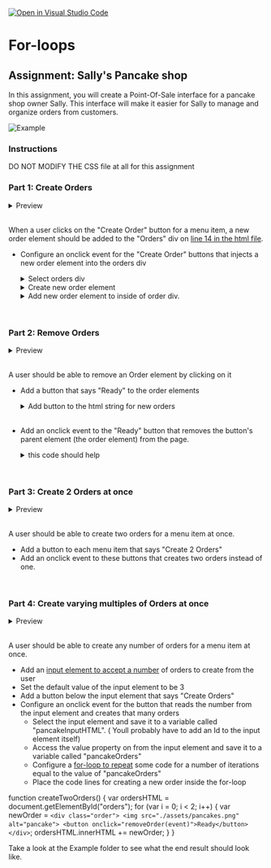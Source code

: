 [![Open in Visual Studio Code](https://classroom.github.com/assets/open-in-vscode-718a45dd9cf7e7f842a935f5ebbe5719a5e09af4491e668f4dbf3b35d5cca122.svg)](https://classroom.github.com/online_ide?assignment_repo_id=14080101&assignment_repo_type=AssignmentRepo)
# For-loops

## Assignment: Sally's Pancake shop
In this assignment, you will create a Point-Of-Sale interface for a pancake shop owner Sally. This interface will make it easier for Sally to manage and organize orders from customers. 

![Example](Example/Part2.gif)


### Instructions
DO NOT MODIFY THE CSS file at all for this assignment

### **Part 1: Create Orders**
<details>
    <summary>Preview</summary>
  <img src="./Example/Part1.gif" width=400>
</details>
<br/>

When a user clicks on the "Create Order" button for a menu item, a new order element should be added to the "Orders" div on [line 14 in the html file](./index.html).
 - Configure an onclick event for the "Create Order" buttons that injects a new order element into the orders div
    <details>
    <summary>Select orders div</summary>

    ```javascript
    var ordersHTML = document.getElementByid("orders")
    ```
    </details>

    <details>
    <summary>Create new order element</summary>

    ```javascript
    var newOrder = `<div class="order">
                        <img src="./assets/pancakes.png" alt="pancake">
                    </div>`
    ```
    </details>

    <details>
    <summary>Add new order element to inside of order div.</summary>

    #### I present to you two diffent ways to do this but only one is correct.

    ```javascript
    //Option 1
    ordersHTML.innerHTML = newOrder
    //Option 2
    ordersHTML.innerHTML = ordersHTML.innerHTML + newOrder
    ```
    #### Whats the difference between the two options? Try them both out

    </details>

<br>

### **Part 2: Remove Orders**
<details>
    <summary>Preview</summary>
  <img src="./Example/Part2.gif" width=400/>
</details>
<br/>


A user should be able to remove an Order element by clicking on it
 - Add a button that says "Ready" to the order elements
    <details>
    <summary>Add button to the html string for new orders</summary>

    ```javascript
    //add button element inside the order div
    var newOrder = `<div class="order">
                        <img src="./assets/pancakes.png" alt="pancake">
                    </div>`
    ```
    </details>
    <br>

 - Add an onclick event to the "Ready" button that removes the button's parent element (the order element) from the page.
     <details>
    <summary>this code should help </summary>

    ```javascript
    //modify this html string by adding a button element inside the order div
    var elementThisEventWasTriggeredOn = event.target
    var parentElement = elementThisEventWasTriggeredOn.parent
    parentElement.remove()
    ```
    </details>


<br>


### **Part 3: Create 2 Orders at once**
<details>
    <summary>Preview</summary>
  <img src="./Example/Part3.gif" width=400>
</details>
<br/>


A user should be able to create two orders for a menu item at once.
  - Add a button to each menu item that says "Create 2 Orders"
  - Add an onclick event to these buttons that creates two orders instead of one.

<br>

### **Part 4: Create varying multiples of Orders at once**
<details>
    <summary>Preview</summary>
  <img src="./Example/Part4.gif" width=400>
</details>
<br/>

A user should be able to create any number of orders for a menu item at once.
- Add an [input element to accept a number](https://www.w3schools.com/tags/att_input_type_number.asp) of orders to create from the user
- Set the default value of the input element to be 3
- Add a button below the input element that says "Create Orders"
- Configure an onclick event for the button that reads the number from the input element and creates that many orders
    - Select the input element and save it to a variable called "pancakeInputHTML". ( Youll probably have to add an Id to the input element itself)
    - Access the value property on from the input element and save it to a variable called "pancakeOrders"
    - Configure a [for-loop to repeat](https://developer.mozilla.org/en-US/docs/Web/JavaScript/Reference/Statements/for#examples) some code for a number of iterations equal to the value of "pancakeOrders"
    - Place the code lines for creating a new order inside the for-loop

 function createTwoOrders() {
        var ordersHTML = document.getElementById("orders");
        for (var i = 0; i < 2; i++) {
            var newOrder = `<div class="order">
                <img src="./assets/pancakes.png" alt="pancake">
                <button onclick="removeOrder(event)">Ready</button>
            </div>`;
            ordersHTML.innerHTML += newOrder;
        }
    }
<br>


Take a look at the Example folder to see what the end result should look like.
